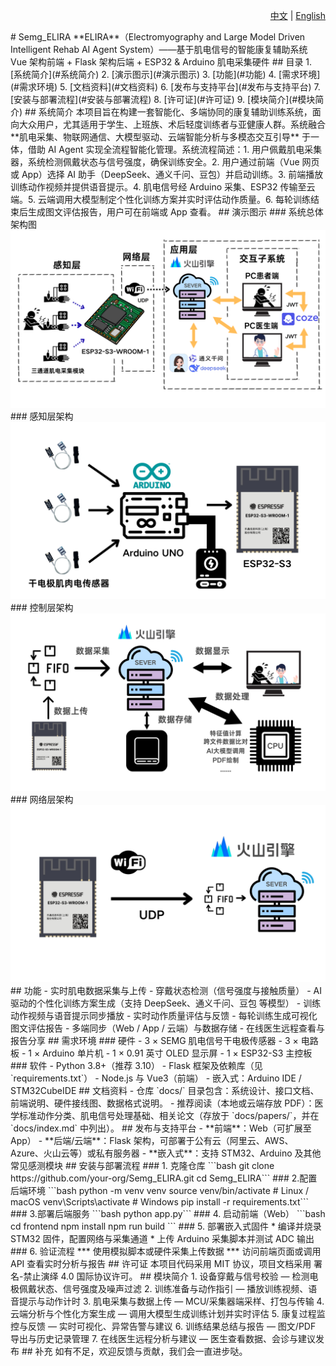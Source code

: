 <p align="right"> 
  <a href="./README.md">中文</a> | <a href="./README_en.md">English</a>
</p>
# Semg_ELIRA
**ELIRA**（Electromyography and Large Model Driven Intelligent Rehab AI Agent System）——基于肌电信号的智能康复辅助系统  
Vue 架构前端 + Flask 架构后端 + ESP32 & Arduino 肌电采集硬件
## 目录
1. [系统简介](#系统简介)
2. [演示图示](#演示图示)
3. [功能](#功能)
4. [需求环境](#需求环境)
5. [文档资料](#文档资料)
6. [发布与支持平台](#发布与支持平台)
7. [安装与部署流程](#安装与部署流程)
8. [许可证](#许可证)
9. [模块简介](#模块简介)
## 系统简介
本项目旨在构建一套智能化、多端协同的康复辅助训练系统，面向大众用户，尤其适用于学生、上班族、术后轻度训练者与亚健康人群。系统融合 **肌电采集、物联网通信、大模型驱动、云端智能分析与多模态交互引导** 于一体，借助 AI Agent 实现全流程智能化管理。系统流程简述：1. 用户佩戴肌电采集器，系统检测佩戴状态与信号强度，确保训练安全。2. 用户通过前端（Vue 网页或 App）选择 AI 助手（DeepSeek、通义千问、豆包）并启动训练。3. 前端播放训练动作视频并提供语音提示。4. 肌电信号经 Arduino 采集、ESP32 传输至云端。5. 云端调用大模型制定个性化训练方案并实时评估动作质量。6. 每轮训练结束后生成图文评估报告，用户可在前端或 App 查看。
## 演示图示
### 系统总体架构图
<div align="center">
  <img src="./image/系统架构.png" alt="系统架构图" style="max-width:100%;height:auto;" />
</div>
### 感知层架构
<div align="center">
  <img src="./image/感知层架构图.png" alt="感知层架构图" style="max-width:100%;height:auto;" />
</div>
### 控制层架构
<div align="center">
  <img src="./image/控制层架构图.png" alt="控制层架构图" style="max-width:100%;height:auto;" />
</div>
### 网络层架构
<div align="center">
  <img src="./image/网络层架构图.png" alt="网络层架构图" style="max-width:100%;height:auto;" />
</div>
## 功能
- 实时肌电数据采集与上传
- 穿戴状态检测（信号强度与接触质量）
- AI 驱动的个性化训练方案生成（支持 DeepSeek、通义千问、豆包 等模型）
- 训练动作视频与语音提示同步播放
- 实时动作质量评估与反馈
- 每轮训练生成可视化图文评估报告
- 多端同步（Web / App / 云端）与数据存储
- 在线医生远程查看与报告分享
## 需求环境
### 硬件
- 3 × SEMG 肌电信号干电极传感器
- 3 × 电路板
- 1 × Arduino 单片机
- 1 × 0.91 英寸 OLED 显示屏
- 1 × ESP32-S3 主控板
### 软件
- Python 3.8+（推荐 3.10）
- Flask 框架及依赖库（见 `requirements.txt`）
- Node.js 与 Vue3（前端）
- 嵌入式：Arduino IDE / STM32CubeIDE
## 文档资料
- 仓库 `docs/` 目录包含：系统设计、接口文档、前端说明、硬件接线图、数据格式说明。
- 推荐阅读（本地或云端存放 PDF）：医学标准动作分类、肌电信号处理基础、相关论文（存放于 `docs/papers/`，并在 `docs/index.md` 中列出）。
## 发布与支持平台
- **前端**：Web（可扩展至 App）
- **后端/云端**：Flask 架构，可部署于公有云（阿里云、AWS、Azure、火山云等）或私有服务器
- **嵌入式**：支持 STM32、Arduino 及其他常见感测模块
## 安装与部署流程
### 1. 克隆仓库
```bash
git clone https://github.com/your-org/Semg_ELIRA.git
cd Semg_ELIRA```
### 2.配置后端环境
```bash
python -m venv venv
source venv/bin/activate   # Linux / macOS
venv\Scripts\activate      # Windows
pip install -r requirements.txt```
### 3.部署后端服务
```bash
python app.py```
### 4. 启动前端（Web）
```bash
cd frontend
npm install
npm run build
```
### 5. 部署嵌入式固件
* 编译并烧录 STM32 固件，配置网络与采集通道
* 上传 Arduino 采集脚本并测试 ADC 输出
### 6. 验证流程
*** 使用模拟脚本或硬件采集上传数据
*** 访问前端页面或调用 API 查看实时分析与报告
## 许可证
本项目代码采用 MIT 协议，项目文档采用 署名-禁止演绎 4.0 国际协议许可。
## 模块简介
1. 设备穿戴与信号校验 — 检测电极佩戴状态、信号强度及噪声过滤
2. 训练准备与动作指引 — 播放训练视频、语音提示与动作计时
3. 肌电采集与数据上传 — MCU/采集器端采样、打包与传输
4. 云端分析与个性化方案生成 — 调用大模型生成训练计划并实时评估
5. 康复过程监控与反馈 — 实时可视化、异常告警与建议
6. 训练结果总结与报告 — 图文/PDF 导出与历史记录管理
7. 在线医生远程分析与建议 — 医生查看数据、会诊与建议发布
## 补充
如有不足，欢迎反馈与贡献，我们会一直进步哒。

